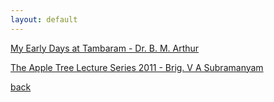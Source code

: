 ```yaml
---
layout: default
---
```


[My Early Days at Tambaram - Dr. B. M. Arthur](BMA.md)

[The Apple Tree Lecture Series 2011 - Brig. V A Subramanyam](VAS.md)

[back](./)

